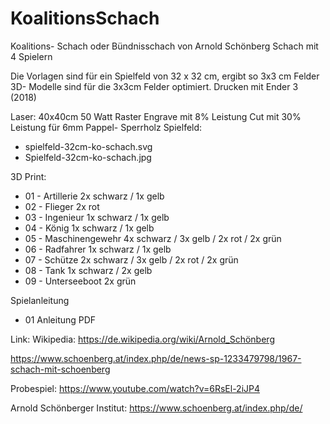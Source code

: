 # KoalitionsSchach
Koalitions- Schach oder Bündnisschach von Arnold Schönberg
Schach mit 4 Spielern

Die Vorlagen sind für ein Spielfeld von 32 x 32 cm, ergibt so 3x3 cm Felder
3D- Modelle sind für die 3x3cm Felder optimiert.
Drucken mit Ender 3 (2018)

Laser: 40x40cm 50 Watt
Raster Engrave mit 8% Leistung
Cut mit 30% Leistung für 6mm Pappel- Sperrholz
Spielfeld:
- spielfeld-32cm-ko-schach.svg
- Spielfeld-32cm-ko-schach.jpg

3D Print:
- 01 - Artillerie 2x schwarz / 1x gelb
- 02 - Flieger 2x rot
- 03 - Ingenieur 1x schwarz / 1x gelb
- 04 - König 1x schwarz / 1x gelb
- 05 - Maschinengewehr 4x schwarz / 3x gelb / 2x rot / 2x grün
- 06 - Radfahrer 1x schwarz / 1x gelb
- 07 - Schütze 2x schwarz / 3x gelb / 2x rot / 2x grün
- 08 - Tank 1x schwarz / 2x gelb
- 09 - Unterseeboot 2x grün

Spielanleitung
- 01 Anleitung PDF

Link:
Wikipedia: https://de.wikipedia.org/wiki/Arnold_Schönberg

https://www.schoenberg.at/index.php/de/news-sp-1233479798/1967-schach-mit-schoenberg

Probespiel: https://www.youtube.com/watch?v=6RsEl-2iJP4

Arnold Schönberger Institut: https://www.schoenberg.at/index.php/de/

